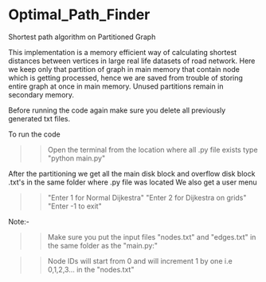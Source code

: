 # Optimal_Path_Finder
Shortest path algorithm on Partitioned Graph 

This implementation is a memory efficient way of calculating shortest distances between vertices in large real life datasets 
  of road network. Here we keep only that partition of graph in main memory that contain node which is getting processed, hence we 
  are saved from trouble of storing entire graph at once in main memory. Unused partitions remain in secondary memory.

Before running the code again make sure you delete all previously generated txt files. 

To run the code
>> Open the terminal from the location where all .py file exists
>> type "python main.py"

After the partitioning we get all the main disk block and overflow disk block .txt's in the same folder where .py file was located
We also get a user menu
>>"Enter 1 for Normal Dijkestra"
>>"Enter 2 for Dijkestra on grids"
>>"Enter -1 to exit"

Note:- 

>>Make sure you put the input files "nodes.txt" and "edges.txt" in the same folder as the "main.py:"

>>Node IDs will start from 0 and will increment 1 by one i.e 0,1,2,3... in the "nodes.txt"

